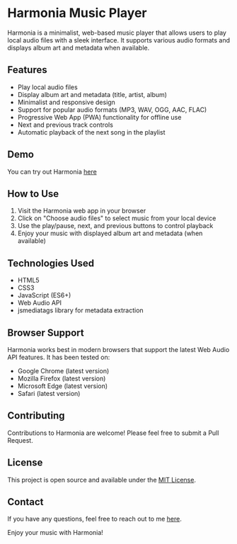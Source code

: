 # Harmonia Music Player

Harmonia is a minimalist, web-based music player that allows users to play local audio files with a sleek interface. It supports various audio formats and displays album art and metadata when available.

## Features

- Play local audio files
- Display album art and metadata (title, artist, album)
- Minimalist and responsive design
- Support for popular audio formats (MP3, WAV, OGG, AAC, FLAC)
- Progressive Web App (PWA) functionality for offline use
- Next and previous track controls
- Automatic playback of the next song in the playlist

## Demo

You can try out Harmonia [here](https://daniissac.com/music/)

## How to Use

1. Visit the Harmonia web app in your browser
2. Click on "Choose audio files" to select music from your local device
3. Use the play/pause, next, and previous buttons to control playback
4. Enjoy your music with displayed album art and metadata (when available)


## Technologies Used

- HTML5
- CSS3
- JavaScript (ES6+)
- Web Audio API
- jsmediatags library for metadata extraction

## Browser Support

Harmonia works best in modern browsers that support the latest Web Audio API features. It has been tested on:

- Google Chrome (latest version)
- Mozilla Firefox (latest version)
- Microsoft Edge (latest version)
- Safari (latest version)

## Contributing

Contributions to Harmonia are welcome! Please feel free to submit a Pull Request.

## License

This project is open source and available under the [MIT License](LICENSE).

## Contact

If you have any questions, feel free to reach out to me [here](mailto:reachme@daniissac.com).

Enjoy your music with Harmonia!
